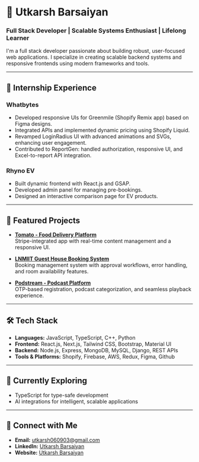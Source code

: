 # 👋 Utkarsh Barsaiyan

### Full Stack Developer | Scalable Systems Enthusiast | Lifelong Learner

I'm a full stack developer passionate about building robust, user-focused web applications. I specialize in creating scalable backend systems and responsive frontends using modern frameworks and tools.

---

## 💼 Internship Experience

### Whatbytes
- Developed responsive UIs for Greenmile (Shopify Remix app) based on Figma designs.
- Integrated APIs and implemented dynamic pricing using Shopify Liquid.
- Revamped LoginRadius UI with advanced animations and SVGs, enhancing user engagement.
- Contributed to ReportGen: handled authorization, responsive UI, and Excel-to-report API integration.

### Rhyno EV
- Built dynamic frontend with React.js and GSAP.
- Developed admin panel for managing pre-bookings.
- Designed an interactive comparison page for EV products.

---

## 🚀 Featured Projects

- **[Tomato - Food Delivery Platform](https://github.com/Utkarsh060903/Food_Delievery_App)**  
  Stripe-integrated app with real-time content management and a responsive UI.

- **[LNMIIT Guest House Booking System](https://github.com/Utkarsh060903/Podcast_Streaming_App)**  
  Booking management system with approval workflows, error handling, and room availability features.

- **[Podstream - Podcast Platform](https://github.com/Utkarsh060903/lnmiit2)**  
  OTP-based registration, podcast categorization, and seamless playback experience.

---

## 🛠️ Tech Stack

- **Languages:** JavaScript, TypeScript, C++, Python  
- **Frontend:** React.js, Next.js, Tailwind CSS, Bootstrap, Material UI  
- **Backend:** Node.js, Express, MongoDB, MySQL, Django, REST APIs  
- **Tools & Platforms:** Shopify, Firebase, AWS, Redux, Figma, Github

---

## 🌱 Currently Exploring

- TypeScript for type-safe development  
- AI integrations for intelligent, scalable applications

---

## 🤝 Connect with Me

- **Email:** utkarsh060903@gmail.com
- **LinkedIn:** [Utkarsh Barsaiyan](https://www.linkedin.com/in/utkarsh-barsaiyan/)  
- **Website:** [Utkarsh Barsaiyan](https://utkarsh-barsaiyan.vercel.app/) 
